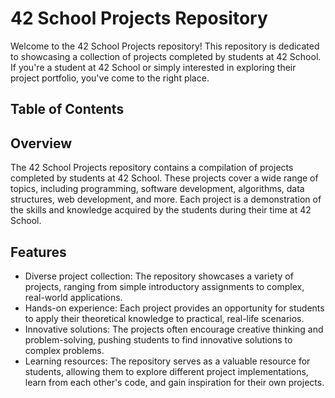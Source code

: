 # 42 School Projects Repository

Welcome to the 42 School Projects repository! This repository is dedicated to showcasing a collection of projects completed by students at 42 School. If you're a student at 42 School or simply interested in exploring their project portfolio, you've come to the right place.

## Table of Contents

## Overview

The 42 School Projects repository contains a compilation of projects completed by students at 42 School. These projects cover a wide range of topics, including programming, software development, algorithms, data structures, web development, and more. Each project is a demonstration of the skills and knowledge acquired by the students during their time at 42 School.

## Features

- Diverse project collection: The repository showcases a variety of projects, ranging from simple introductory assignments to complex, real-world applications.
- Hands-on experience: Each project provides an opportunity for students to apply their theoretical knowledge to practical, real-life scenarios.
- Innovative solutions: The projects often encourage creative thinking and problem-solving, pushing students to find innovative solutions to complex problems.
- Learning resources: The repository serves as a valuable resource for students, allowing them to explore different project implementations, learn from each other's code, and gain inspiration for their own projects.

